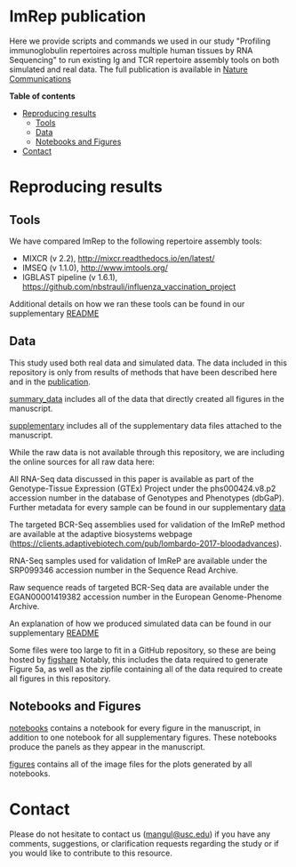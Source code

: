 # ImRep publication

Here we provide scripts and commands we used in our study "Profiling immunoglobulin repertoires across multiple human 
tissues by RNA Sequencing"  to run existing Ig and TCR repertoire assembly tools on both simulated and real data. 
The full publication is available in [Nature Communications](https://doi.org/10.1038/s41467-020-16857-7)

**Table of contents**

* [Reproducing results](#reproducing-results)
  * [Tools](#tools)
  * [Data](#data)
  * [Notebooks and Figures](#notebooks-and-figures)
* [Contact](#contact)


# Reproducing results

## Tools

We have compared ImRep to the following repertoire assembly tools:

* MIXCR (v 2.2), http://mixcr.readthedocs.io/en/latest/
* IMSEQ (v 1.1.0), http://www.imtools.org/
* IGBLAST pipeline (v 1.6.1), https://github.com/nbstrauli/influenza_vaccination_project

Additional details on how we ran these tools can be found in our supplementary 
[README](https://github.com/Mangul-Lab-USC/imrep-companion/tree/master/supplementary)

## Data

This study used both real data and simulated data. The data included in this repository is only from results of methods
that have been described here and in the [publication](https://doi.org/10.1038/s41467-020-16857-7). 

[summary_data](https://github.com/Mangul-Lab-USC/ImReP_publication/tree/master/summary_data) includes all of the data
that directly created all figures in the manuscript.

[supplementary](https://github.com/Mangul-Lab-USC/ImReP_publication/tree/master/supplementary) includes all of the 
supplementary data files attached to the manuscript.

While the raw data is not available through this repository, we are including the online sources for all raw data here:

All RNA-Seq data discussed in this paper is available as part of the Genotype-Tissue Expression (GTEx) Project under 
the phs000424.v8.p2 accession number in the database of Genotypes and Phenotypes (dbGaP). Further metadata for every 
sample can be found in our supplementary 
[data](https://github.com/Mangul-Lab-USC/imrep-companion/tree/master/supplementary/Supplementary_Data_4.csv)

The targeted BCR-Seq assemblies used for validation of the ImReP method are available at the adaptive biosystems 
webpage (https://clients.adaptivebiotech.com/pub/lombardo-2017-bloodadvances). 

RNA-Seq samples used for validation of ImReP are available under the SRP099346 accession number in the 
Sequence Read Archive. 

Raw sequence reads of targeted BCR-Seq data are available under the EGAN00001419382 accession number in the 
European Genome-Phenome Archive.

An explanation of how we produced simulated data can be found in our supplementary 
[README](https://github.com/Mangul-Lab-USC/imrep-companion/tree/master/supplementary)

Some files were too large to fit in a GitHub repository, so these are being hosted by 
[figshare](https://doi.org/10.6084/m9.figshare.12210266)
Notably, this includes the data required to generate Figure 5a, as well as the zipfile containing all of the data
required to create all figures in this repository.

## Notebooks and Figures

[notebooks](https://github.com/Mangul-Lab-USC/ImReP_publication/tree/master/notebooks) contains a notebook for every
figure in the manuscript, in addition to one notebook for all supplementary figures. These notebooks produce the
panels as they appear in the manuscript.

[figures](https://github.com/Mangul-Lab-USC/ImReP_publication/tree/master/figures) contains all of the image files for 
the plots generated by all notebooks. 


# Contact

Please do not hesitate to contact us (mangul@usc.edu) if you have any comments, suggestions, or clarification requests 
regarding the study or if you would like to contribute to this resource.



